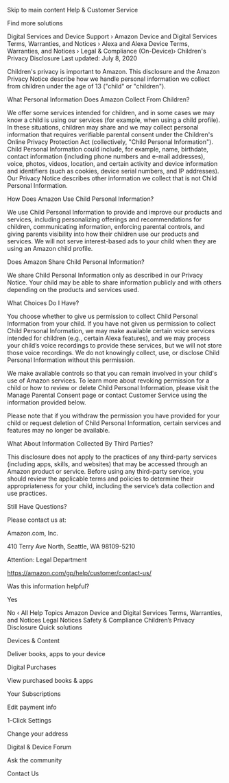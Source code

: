 Skip to main content
Help & Customer Service

Find more solutions

Digital Services and Device Support › Amazon Device and Digital Services Terms, Warranties, and Notices › Alexa and Alexa Device Terms, Warranties, and Notices › Legal & Compliance (On-Device)›
Children's Privacy Disclosure
Last updated: July 8, 2020



Children's privacy is important to Amazon. This disclosure and the Amazon Privacy Notice describe how we handle personal information we collect from children under the age of 13 ("child" or "children").

What Personal Information Does Amazon Collect From Children?

We offer some services intended for children, and in some cases we may know a child is using our services (for example, when using a child profile). In these situations, children may share and we may collect personal information that requires verifiable parental consent under the Children's Online Privacy Protection Act (collectively, "Child Personal Information"). Child Personal Information could include, for example, name, birthdate, contact information (including phone numbers and e-mail addresses), voice, photos, videos, location, and certain activity and device information and identifiers (such as cookies, device serial numbers, and IP addresses). Our Privacy Notice describes other information we collect that is not Child Personal Information.

How Does Amazon Use Child Personal Information?

We use Child Personal Information to provide and improve our products and services, including personalizing offerings and recommendations for children, communicating information, enforcing parental controls, and giving parents visibility into how their children use our products and services. We will not serve interest-based ads to your child when they are using an Amazon child profile.

Does Amazon Share Child Personal Information?

We share Child Personal Information only as described in our Privacy Notice. Your child may be able to share information publicly and with others depending on the products and services used.

What Choices Do I Have?

You choose whether to give us permission to collect Child Personal Information from your child. If you have not given us permission to collect Child Personal Information, we may make available certain voice services intended for children (e.g., certain Alexa features), and we may process your child’s voice recordings to provide these services, but we will not store those voice recordings. We do not knowingly collect, use, or disclose Child Personal Information without this permission.

We make available controls so that you can remain involved in your child's use of Amazon services. To learn more about revoking permission for a child or how to review or delete Child Personal Information, please visit the Manage Parental Consent page or contact Customer Service using the information provided below.

Please note that if you withdraw the permission you have provided for your child or request deletion of Child Personal Information, certain services and features may no longer be available.

What About Information Collected By Third Parties?

This disclosure does not apply to the practices of any third-party services (including apps, skills, and websites) that may be accessed through an Amazon product or service. Before using any third-party service, you should review the applicable terms and policies to determine their appropriateness for your child, including the service’s data collection and use practices.

Still Have Questions?

Please contact us at:

Amazon.com, Inc.

410 Terry Ave North, Seattle, WA 98109-5210

Attention: Legal Department

https://amazon.com/gp/help/customer/contact-us/

Was this information helpful?

Yes
 
No
‹ All Help Topics
Amazon Device and Digital Services Terms, Warranties, and Notices
Legal Notices
Safety & Compliance
Children’s Privacy Disclosure
Quick solutions
	

Devices & Content

Deliver books, apps to your device

	

Digital Purchases

View purchased books & apps

	

Your Subscriptions

Edit payment info

	

1-Click Settings

Change your address

	

Digital & Device Forum

Ask the community

Contact Us